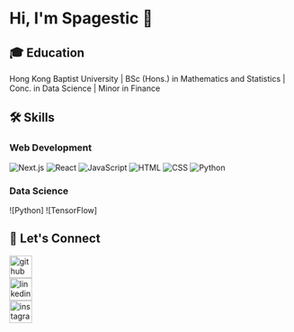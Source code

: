 # Hi, I'm Spagestic 👋

## 🎓 Education
Hong Kong Baptist University | BSc (Hons.) in Mathematics and Statistics | Conc. in Data Science | Minor in Finance

## 🛠️ Skills
### Web Development
![Next.js](https://img.shields.io/badge/-Next.js-blue?style=flat-square&logo=next.js)
![React](https://img.shields.io/badge/-React-blue?style=flat-square&logo=react)
![JavaScript](https://img.shields.io/badge/-JavaScript-yellow?style=flat-square&logo=javascript)
![HTML](https://img.shields.io/badge/-HTML-orange?style=flat-square&logo=html5)
![CSS](https://img.shields.io/badge/-CSS-green?style=flat-square&logo=css3)
![Python](https://img.shields.io/badge/-Python-purple?style=flat-square&logo=python)

### Data Science
![Python]
![TensorFlow]

## 🚀 Let's Connect
[<img src='https://cdn.jsdelivr.net/npm/simple-icons@3.0.1/icons/github.svg' alt='github' height='40'>](https://github.com/Spagestic)  
[<img src='https://cdn.jsdelivr.net/npm/simple-icons@3.0.1/icons/linkedin.svg' alt='linkedin' height='40'>](https://www.linkedin.com/in/https://www.linkedin.com/in/vishalginni//)  
[<img src='https://cdn.jsdelivr.net/npm/simple-icons@3.0.1/icons/instagram.svg' alt='instagram' height='40'>](https://www.instagram.com/https://www.instagram.com/?hl=en/)  
